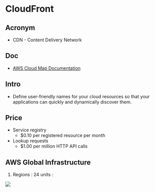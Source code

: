 # CloudFront

## Acronym
* CDN - Content Delivery Network

## Doc
* [AWS Cloud Map Documentation](https://docs.aws.amazon.com/cloud-map/index.html)

## Intro
* Define user-friendly names for your cloud resources so that your applications can quickly and dynamically discover them.

## Price
* Service registry
	* $0.10 per registered resource per month
* Lookup requests 
	* $1.00 per million HTTP API calls

## AWS Global Infrastructure
1) Regions : 24 units :

[<img src="https://i.imgur.com/BEp6M7D.png">](https://i.imgur.com/BEp6M7D.png)
